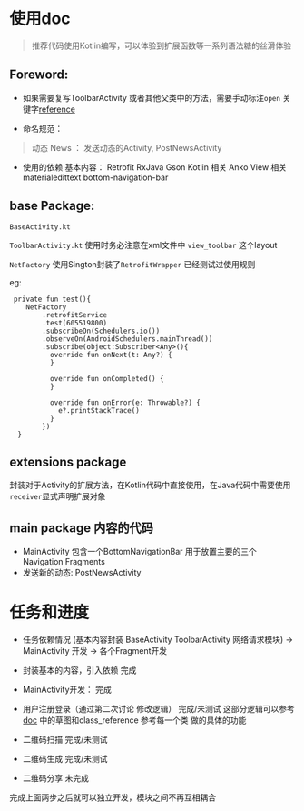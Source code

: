 # 使用doc
> 推荐代码使用Kotlin编写，可以体验到扩展函数等一系列语法糖的丝滑体验

## Foreword:
 + 如果需要复写ToolbarActivity 或者其他父类中的方法，需要手动标注``open`` 关键字[reference](https://www.kotlincn.net/docs/reference/classes.html)

 + 命名规范：
  > 动态 News ： 发送动态的Activity, PostNewsActivity

 + 使用的依赖
 基本内容： Retrofit RxJava Gson 
 Kotlin 相关 Anko
 View   相关 materialedittext bottom-navigation-bar 
## base Package:
``BaseActivity.kt`` 

``ToolbarActivity.kt`` 使用时务必注意在xml文件中<include> ``view_toolbar`` 这个layout

``NetFactory`` 使用Sington封装了``RetrofitWrapper`` 已经测试过使用规则

eg:
````
 private fun test(){
    NetFactory
        .retrofitService
        .test(605519800)
        .subscribeOn(Schedulers.io())
        .observeOn(AndroidSchedulers.mainThread())
        .subscribe(object:Subscriber<Any>(){
          override fun onNext(t: Any?) {
          }

          override fun onCompleted() {
          }

          override fun onError(e: Throwable?) {
            e?.printStackTrace()
          }
        })
  }
````

## extensions package 
封装对于Activity的扩展方法，在Kotlin代码中直接使用，在Java代码中需要使用``receiver``显式声明扩展对象

## main package 内容的代码
- MainActivity 包含一个BottomNavigationBar 用于放置主要的三个Navigation Fragments
- 发送新的动态: PostNewsActivity

# 任务和进度
- 任务依赖情况
(基本内容封装 BaseActivity ToolbarActivity 网络请求模块) 
             -> MainActivity 开发 -> 各个Fragment开发 
                
- 封装基本的内容，引入依赖 完成
- MainActivity开发：    完成

- 用户注册登录（通过第二次讨论 修改逻辑） 完成/未测试
这部分逻辑可以参考[doc](https://github.com/SHconnection/SHConnection_doc/tree/master/android_doc)
中的草图和class_reference 参考每一个类 做的具体的功能

- 二维码扫描 完成/未测试
- 二维码生成 完成/未测试
- 二维码分享 未完成 

完成上面两步之后就可以独立开发，模块之间不再互相耦合